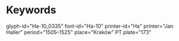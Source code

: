 # Keywords
glyph-id="Ha-10_0335"
font-id="Ha-10"
printer-id="Ha"
printer="Jan Haller"
period="1505–1525"
place="Kraków"
PT plate="173"
